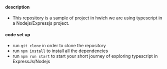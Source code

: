 #### description

- This repository is a sample of project in hwich we are using typescript in a Nodejs/Expressjs project.

#### code set up

- run `git clone` in order to clone the repository
- run `npm install` to install all the dependencies
- run `npm run start` to start your short journey of exploring typescript in ExpressJs/Nodejs
